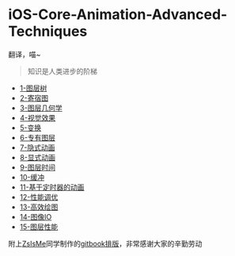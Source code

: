 # iOS-Core-Animation-Advanced-Techniques

翻译，喵~

> 知识是人类进步的阶梯

* [1-图层树](https://github.com/AttackOnDobby/iOS-Core-Animation-Advanced-Techniques/blob/master/1-图层树/图层树.md)
* [2-寄宿图](https://github.com/AttackOnDobby/iOS-Core-Animation-Advanced-Techniques/blob/master/2-寄宿图/寄宿图.md)
* [3-图层几何学](https://github.com/AttackOnDobby/iOS-Core-Animation-Advanced-Techniques/blob/master/3-图层几何学/图层几何学.md)
* [4-视觉效果](https://github.com/AttackOnDobby/iOS-Core-Animation-Advanced-Techniques/blob/master/4-视觉效果/4-视觉效果.md)
* [5-变换](https://github.com/AttackOnDobby/iOS-Core-Animation-Advanced-Techniques/blob/master/5-变换/变换.md)
* [6-专有图层](https://github.com/AttackOnDobby/iOS-Core-Animation-Advanced-Techniques/blob/master/6-专有图层/6-专有图层.md)
* [7-隐式动画](https://github.com/AttackOnDobby/iOS-Core-Animation-Advanced-Techniques/blob/master/7-隐式动画/隐式动画.md)
* [8-显式动画](https://github.com/AttackOnDobby/iOS-Core-Animation-Advanced-Techniques/blob/master/8-显式动画/显式动画.md)
* [9-图层时间](https://github.com/AttackOnDobby/iOS-Core-Animation-Advanced-Techniques/blob/master/9-图层时间/图层时间.md)
* [10-缓冲](https://github.com/AttackOnDobby/iOS-Core-Animation-Advanced-Techniques/blob/master/10-缓冲/缓冲.md)
* [11-基于定时器的动画](https://github.com/AttackOnDobby/iOS-Core-Animation-Advanced-Techniques/blob/master/11-基于定时器的动画/基于定时器的动画.md)
* [12-性能调优](https://github.com/AttackOnDobby/iOS-Core-Animation-Advanced-Techniques/blob/master/12-性能调优/性能调优.md)
* [13-高效绘图](https://github.com/AttackOnDobby/iOS-Core-Animation-Advanced-Techniques/blob/master/13-高效绘图/13-高效绘图.md)
* [14-图像IO](https://github.com/AttackOnDobby/iOS-Core-Animation-Advanced-Techniques/blob/master/14-图像IO/图像IO.md)
* [15-图层性能](https://github.com/AttackOnDobby/iOS-Core-Animation-Advanced-Techniques/blob/master/15-图层性能/15-图层性能.md)

附上[ZsIsMe](https://github.com/ZsIsMe)同学制作的[gitbook排版](http://zsisme.gitbooks.io/ios-/)，非常感谢大家的辛勤劳动

